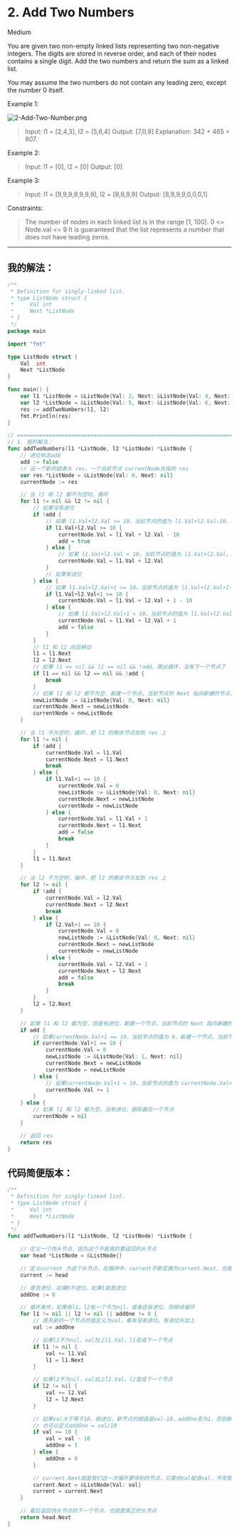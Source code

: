 # 2. Add Two Numbers

Medium

You are given two non-empty linked lists representing two non-negative integers. The digits are stored in reverse order, and each of their nodes contains a single digit. Add the two numbers and return the sum as a linked list.

You may assume the two numbers do not contain any leading zero, except the number 0 itself.

 

Example 1:

![2-Add-Two-Number.png](2-Add-Two-Number.png)

> Input: l1 = [2,4,3], l2 = [5,6,4]
Output: [7,0,8]
Explanation: 342 + 465 = 807.

Example 2:
> Input: l1 = [0], l2 = [0]
Output: [0]

Example 3:
> Input: l1 = [9,9,9,9,9,9,9], l2 = [9,9,9,9]
Output: [8,9,9,9,0,0,0,1]
 

Constraints:
> The number of nodes in each linked list is in the range [1, 100].
0 <= Node.val <= 9
It is guaranteed that the list represents a number that does not have leading zeros.

---

## 我的解法：
```go
/**
 * Definition for singly-linked list.
 * type ListNode struct {
 *     Val int
 *     Next *ListNode
 * }
 */
package main

import "fmt"

type ListNode struct {
	Val  int
	Next *ListNode
}

func main() {
	var l1 *ListNode = &ListNode{Val: 2, Next: &ListNode{Val: 4, Next: &ListNode{Val: 3}}}
	var l2 *ListNode = &ListNode{Val: 5, Next: &ListNode{Val: 6, Next: &ListNode{Val: 4}}}
	res := addTwoNumbers(l1, l2)
	fmt.Println(res)
}

// ================================================================================================================================
// 1. 我的解法：
func addTwoNumbers(l1 *ListNode, l2 *ListNode) *ListNode {
	// 进位标志add
	add := false
	// 设一个新的链表头 res，一个当前节点 currentNode先指向 res
	var res *ListNode = &ListNode{Val: 0, Next: nil}
	currentNode := res

	// 当 l1 和 l2 都不为空时，循环
	for l1 != nil && l2 != nil {
		// 如果没有进位
		if !add {
			// 如果 l1.Val+l2.Val >= 10，当前节点的值为 l1.Val+l2.Val-10，add = true
			if l1.Val+l2.Val >= 10 {
				currentNode.Val = l1.Val + l2.Val - 10
				add = true
			} else {
				// 如果 l1.Val+l2.Val < 10，当前节点的值为 l1.Val+l2.Val，add = false
				currentNode.Val = l1.Val + l2.Val
			}
			// 如果有进位
		} else {
			// 如果 l1.Val+l2.Val+1 >= 10，当前节点的值为 l1.Val+l2.Val+1-10，add = true
			if l1.Val+l2.Val+1 >= 10 {
				currentNode.Val = l1.Val + l2.Val + 1 - 10
			} else {
				// 如果 l1.Val+l2.Val+1 < 10，当前节点的值为 l1.Val+l2.Val+1，add = false
				currentNode.Val = l1.Val + l2.Val + 1
				add = false
			}
		}
		// l1 和 l2 向后移动
		l1 = l1.Next
		l2 = l2.Next
		// 如果 l1 == nil && l2 == nil && !add，跳出循环，没有下一个节点了
		if l1 == nil && l2 == nil && !add {
			break
		}
		// 如果 l1 和 l2 都不为空，新建一个节点，当前节点的 Next 指向新建的节点，当前节点指向新建的节点
		newListNode := &ListNode{Val: 0, Next: nil}
		currentNode.Next = newListNode
		currentNode = newListNode
	}

	// 当 l1 不为空时，循环，把 l1 的剩余节点加到 res 上
	for l1 != nil {
		if !add {
			currentNode.Val = l1.Val
			currentNode.Next = l1.Next
			break
		} else {
			if l1.Val+1 == 10 {
				currentNode.Val = 0
				newListNode := &ListNode{Val: 0, Next: nil}
				currentNode.Next = newListNode
				currentNode = newListNode
			} else {
				currentNode.Val = l1.Val + 1
				currentNode.Next = l1.Next
				add = false
				break
			}
		}
		l1 = l1.Next
	}

	// 当 l2 不为空时，循环，把 l2 的剩余节点加到 res 上
	for l2 != nil {
		if !add {
			currentNode.Val = l2.Val
			currentNode.Next = l2.Next
			break
		} else {
			if l2.Val+1 == 10 {
				currentNode.Val = 0
				newListNode := &ListNode{Val: 0, Next: nil}
				currentNode.Next = newListNode
				currentNode = newListNode
			} else {
				currentNode.Val = l2.Val + 1
				currentNode.Next = l2.Next
				add = false
				break
			}
		}
		l2 = l2.Next
	}

	// 如果 l1 和 l2 都为空，但是有进位，新建一个节点，当前节点的 Next 指向新建的节点，当前节点指向新建的节点
	if add {
		// 如果currentNode.Val+1 == 10，当前节点的值为 0，新建一个节点，当前节点的 Next 指向新建的节点，当前节点指向新建的节点
		if currentNode.Val+1 == 10 {
			currentNode.Val = 0
			newListNode := &ListNode{Val: 1, Next: nil}
			currentNode.Next = newListNode
			currentNode = newListNode
		} else {
			// 如果currentNode.Val+1 < 10，当前节点的值为 currentNode.Val+1，就是最后一个节点
			currentNode.Val += 1
		}
	} else {
		// 如果 l1 和 l2 都为空，没有进位，删除最后一个节点
		currentNode = nil
	}

	// 返回 res
	return res
}
```

## 代码简便版本：
```go
/**
 * Definition for singly-linked list.
 * type ListNode struct {
 *     Val int
 *     Next *ListNode
 * }
 */
func addTwoNumbers(l1 *ListNode, l2 *ListNode) *ListNode {

	// 定义一个伪头节点，因为这个不是真的要返回的头节点
	var head *ListNode = &ListNode{}

	// 定义current 为这个头节点，在循环中，current不断变换为current.Next，也就是下一个节点
	current := head

	// 是否进位，如果0不进位，如果1就是进位
	addOne := 0

	// 循环条件，如果有l1，l2有一个不为nil，或者还有进位，则继续循环
	for l1 != nil || l2 != nil || addOne != 0 {
		// 首先新的一个节点的值定义为val，看有没有进位，有进位先加上
		val := addOne

		// 如果l1不为nil，val加上l1.Val，l1变成下一个节点
		if l1 != nil {
			val += l1.Val
			l1 = l1.Next
		}

		// 如果l2不为nil，val加上l2.Val，l2变成下一个节点
		if l2 != nil {
			val += l2.Val
			l2 = l2.Next
		}

		// 如果val大于等于10，就进位，新节点的赋值是val-10，addOne变为1，否则新节点赋值val，addOne变为0
		// 也可以定义addOne = val/10
		if val >= 10 {
			val = val - 10
			addOne = 1
		} else {
			addOne = 0
		}

		// current.Next就是我们这一次循环要得到的节点，只要给Val赋值val，不用管Next，Next在下一次循环中定义。
		current.Next = &ListNode{Val: val}
		current = current.Next
	}

	// 最后返回伪头节点的下一个节点，也就是真正的头节点
	return head.Next
}
```